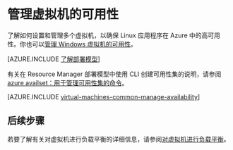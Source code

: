 <properties
	pageTitle="管理 Linux VM 的可用性 | Azure"
	description="了解如何使用多个虚拟机来确保 Linux 应用程序在 Azure 中的高可用性"
	services="virtual-machines-linux"
	documentationCenter=""
	authors="cynthn"
	manager="timlt"
	editor="tysonn"
	tags="azure-resource-manager,azure-service-management"/>

<tags
	ms.service="virtual-machines-linux"
	ms.date="05/25/2016"
	wacn.date="07/11/2016"/>

# 管理虚拟机的可用性

了解如何设置和管理多个虚拟机，以确保 Linux 应用程序在 Azure 中的高可用性。你也可以[管理 Windows 虚拟机的可用性](/documentation/articles/virtual-machines-windows-manage-availability/)。

[AZURE.INCLUDE [了解部署模型](../../includes/learn-about-deployment-models-both-include.md)]

有关在 Resource Manager 部署模型中使用 CLI 创建可用性集的说明，请参阅 [azure availset：用于管理可用性集的命令](/documentation/articles/azure-cli-arm-commands/#azure-availset-commands-to-manage-your-availability-sets)。

[AZURE.INCLUDE [virtual-machines-common-manage-availability](../../includes/virtual-machines-common-manage-availability.md)]

## 后续步骤

若要了解有关对虚拟机进行负载平衡的详细信息，请参阅[对虚拟机进行负载平衡](/documentation/articles/virtual-machines-linux-load-balance/)。

<!---HONumber=Mooncake_0704_2016-->